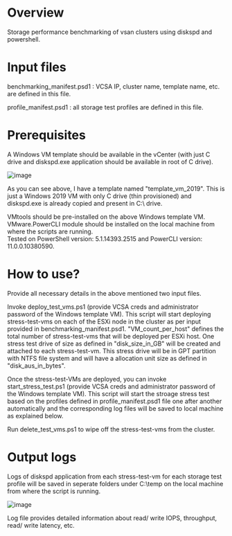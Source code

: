 # Overview
Storage performance benchmarking of vsan clusters using diskspd and powershell.

# Input files
benchmarking_manifest.psd1  : VCSA IP, cluster name, template name, etc. are defined in this file. <br />

profile_manifest.psd1       : all storage test profiles are defined in this file. <br />

# Prerequisites
A Windows VM template should be available in the vCenter (with just C drive and diskspd.exe application should be available in root of C drive).<br />

![image](https://user-images.githubusercontent.com/30316226/54984601-30fc9a00-4fd5-11e9-886e-deac7f947d39.png)

As you can see above, I have a template named "template_vm_2019". This is just a Windows 2019 VM with only C drive (thin provisioned) and diskspd.exe is already copied and present in C:\ drive. <br /> 

VMtools should be pre-installed on the above Windows template VM. <br />
VMware.PowerCLI module should be installed on the local machine from where the scripts are running. <br />
Tested on PowerShell version: 5.1.14393.2515 and PowerCLI version: 11.0.0.10380590. <br />

# How to use?
Provide all necessary details in the above mentioned two input files. <br />

Invoke deploy_test_vms.ps1 (provide VCSA creds and administrator password of the Windows template VM). This script will start deploying stress-test-vms on each of the ESXi node in the cluster as per input provided in benchmarking_manifest.psd1. "VM_count_per_host" defines the total number of stress-test-vms that will be deployed per ESXi host. One stress test drive of size as defined in "disk_size_in_GB" will be created and attached to each stress-test-vm. This stress drive will be in GPT partition with NTFS file system and will have a allocation unit size as defined in "disk_aus_in_bytes".<br />

Once the stress-test-VMs are deployed, you can invoke start_stress_test.ps1 (provide VCSA creds and administrator password of the Windows template VM). This script will start the stroage stress test based on the profiles defined in profile_manifest.psd1 file one after another automatically and the corresponding log files will be saved to local machine as explained below. <br />

Run delete_test_vms.ps1 to wipe off the stress-test-vms from the cluster.

# Output logs
Logs of diskspd application from each stress-test-vm for each storage test profile will be saved in seperate folders under C:\temp on the local machine from where the script is running. <br />

![image](https://user-images.githubusercontent.com/30316226/54985328-9ef59100-4fd6-11e9-8338-da88aa2f5fe7.png)

Log file provides detailed information about read/ write IOPS, throughput, read/ write latency, etc.
